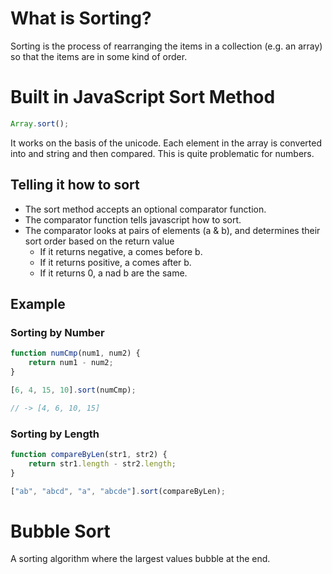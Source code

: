 # What is Sorting?

Sorting is the process of rearranging the items in a collection (e.g. an array) so that the items are in some kind of order.

# Built in JavaScript Sort Method

```js
Array.sort();
```

It works on the basis of the unicode. Each element in the array is converted into and string and then compared. This is quite problematic for numbers.
<br/>

## Telling it how to sort

- The sort method accepts an optional comparator function.
- The comparator function tells javascript how to sort.
- The comparator looks at pairs of elements (a & b), and determines their sort order based on the return value
  - If it returns negative, a comes before b.
  - If it returns positive, a comes after b.
  - If it returns 0, a nad b are the same.

## Example

### Sorting by Number

```js
function numCmp(num1, num2) {
	return num1 - num2;
}

[6, 4, 15, 10].sort(numCmp);

// -> [4, 6, 10, 15]
```

### Sorting by Length

```js
function compareByLen(str1, str2) {
	return str1.length - str2.length;
}

["ab", "abcd", "a", "abcde"].sort(compareByLen);
```

# Bubble Sort

A sorting algorithm where the largest values bubble at the end.
